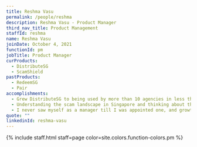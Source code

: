```yaml
---
title: Reshma Vasu
permalink: /people/reshma
description: Reshma Vasu - Product Manager
third_nav_title: Product Management
staffId: reshma
name: Reshma Vasu
joinDate: October 4, 2021
functionId: pm
jobTitle: Product Manager
curProducts:
  - DistributeSG
  - ScamShield
pastProducts:
  - RedeemSG
  - Pair
accomplishments:
  - Grew DistributeSG to being used by more than 10 agencies in less than 6 months, with each campaign logging >80% successful distributions to allocated beneficiaries.
  - Understanding the scam landscape in Singapore and thinking about the problem from first principles so that the ScamShield app rebuild focuses on the whys and challenges assumptions at every step.
  - I never saw myself as a manager till I was appointed one, and growth on that front has been bittersweet but also phenomenal in my own growth and exposure.
quote: ""
linkedinId: reshma-vasu
---
```


{% include staff.html staff=page color=site.colors.function-colors.pm %}
